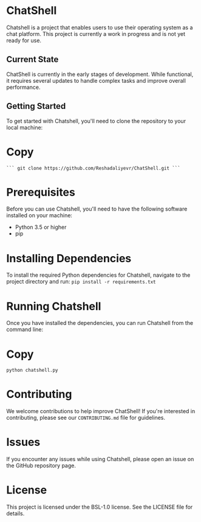 # ChatShell
Chatshell is a project that enables users to use their operating system as a chat platform. This project is currently a work in progress and is not yet ready for use.

## Current State
ChatShell is currently in the early stages of development. While functional, it requires several updates to handle complex tasks and improve overall performance.

## Getting Started
To get started with Chatshell, you'll need to clone the repository to your local machine:

# Copy
    
    ``` git clone https://github.com/Reshadaliyevr/ChatShell.git ```


# Prerequisites
Before you can use Chatshell, you'll need to have the following software installed on your machine:
* Python 3.5 or higher
* pip

# Installing Dependencies
To install the required Python dependencies for Chatshell, navigate to the project directory and run:
```pip install -r requirements.txt```

# Running Chatshell
Once you have installed the dependencies, you can run Chatshell from the command line:

# Copy
``` python chatshell.py ```

# Contributing
We welcome contributions to help improve ChatShell! If you're interested in contributing, please see our `CONTRIBUTING.md` file for guidelines.

# Issues
If you encounter any issues while using Chatshell, please open an issue on the GitHub repository page.

# License
This project is licensed under the BSL-1.0 license. See the LICENSE file for details.
